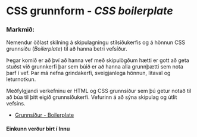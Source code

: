 # CSS grunnform - _CSS boilerplate_

### Markmið:
Nemendur öðlast skilning á skipulagningu stílsíðukerfis og á hönnun CSS grunnsíðu (_Boilerplate_)  til að hanna betri vefsíður.

Þegar komið er að því að hanna vef með skipulögðum hætti er gott að geta stuðst við grunnkerfi þar sem búið er að hanna alla grunnþætti sem nota þarf í vef. Þar má nefna grindakerfi, sveigjanlega hönnun, litaval og leturnotkun. 

Meðfylgjandi verkefninu er HTML og CSS grunnsíður sem þú getur notað til að búa til þitt eigið grunnsíðukerfi. Vefurinn á að sýna skipulag og útlit vefsins. 

* [Grunnsíður - Boilerplate](Námsefni-2/)


#### Einkunn verður birt í Innu
